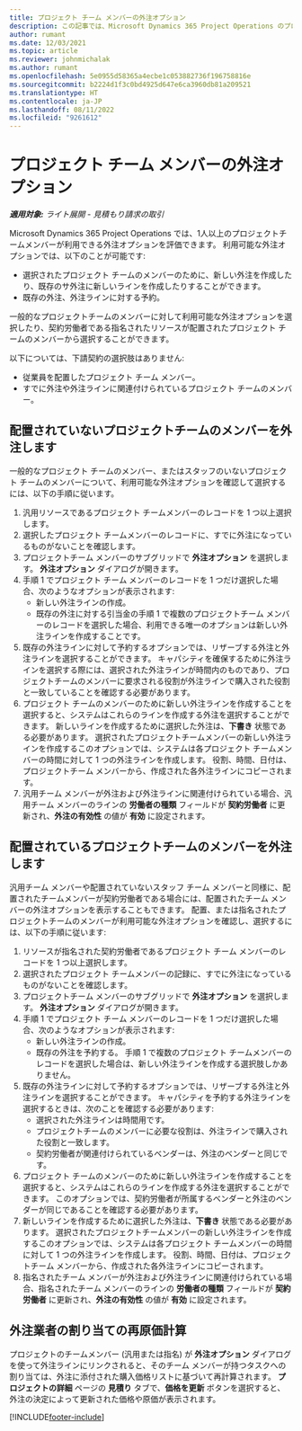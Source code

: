 ```yaml
---
title: プロジェクト チーム メンバーの外注オプション
description: この記事では、Microsoft Dynamics 365 Project Operations のプロジェクト チーム メンバーの下請けオプションについて説明します。
author: rumant
ms.date: 12/03/2021
ms.topic: article
ms.reviewer: johnmichalak
ms.author: rumant
ms.openlocfilehash: 5e0955d58365a4ecbe1c053882736f196758816e
ms.sourcegitcommit: b2224d1f3c0bd4925d647e6ca3960db81a209521
ms.translationtype: HT
ms.contentlocale: ja-JP
ms.lasthandoff: 08/11/2022
ms.locfileid: "9261612"
---
```

# <a name="subcontracting-options-for-project-team-members"></a>プロジェクト チーム メンバーの外注オプション

_**適用対象:** ライト展開 - 見積もり請求の取引_

Microsoft Dynamics 365 Project Operations では、1人以上のプロジェクトチームメンバーが利用できる外注オプションを評価できます。 利用可能な外注オプションでは、以下のことが可能です:

- 選択されたプロジェクト チームのメンバーのために、新しい外注を作成したり、既存のサ外注に新しいラインを作成したりすることができます。 
- 既存の外注、外注ラインに対する予約。 

一般的なプロジェクトチームのメンバーに対して利用可能な外注オプションを選択したり、契約労働者である指名されたリソースが配置されたプロジェクト チームのメンバーから選択することができます。 

以下については、下請契約の選択肢はありません:

- 従業員を配置したプロジェクト チーム メンバー。 
- すでに外注や外注ラインに関連付けられているプロジェクト チームのメンバー。 

## <a name="subcontracting-an-unstaffed-project-team-member"></a>配置されていないプロジェクトチームのメンバーを外注します

一般的なプロジェクト チームのメンバー、またはスタッフのいないプロジェクト チームのメンバーについて、利用可能な外注オプションを確認して選択するには、以下の手順に従います。

1. 汎用リソースであるプロジェクト チームメンバーのレコードを 1 つ以上選択します。
2. 選択したプロジェクト チームメンバーのレコードに、すでに外注になっているものがないことを確認します。 
3. プロジェクトチーム メンバーのサブグリッドで **外注オプション** を選択します。 **外注オプション** ダイアログが開きます。 
4. 手順 1 でプロジェクト チーム メンバーのレコードを 1 つだけ選択した場合、次のようなオプションが表示されます:
    - 新しい外注ラインの作成。 
    - 既存の外注に対する引当金の手順 1 で複数のプロジェクトチーム メンバーのレコードを選択した場合、利用できる唯一のオプションは新しい外注ラインを作成することです。
5. 既存の外注ラインに対して予約するオプションでは、リザーブする外注と外注ラインを選択することができます。 キャパシティを確保するために外注ラインを選択する際には、選択された外注ラインが時間内のものであり、プロジェクトチームのメンバーに要求される役割が外注ラインで購入された役割と一致していることを確認する必要があります。
6. プロジェクト チームのメンバーのために新しい外注ラインを作成することを選択すると、システムはこれらのラインを作成する外注を選択することができます。 新しいラインを作成するために選択した外注は、**下書き** 状態である必要があります。 選択されたプロジェクトチームメンバーの新しい外注ラインを作成するこのオプションでは、システムは各プロジェクト チームメンバーの時間に対して 1 つの外注ラインを作成します。 役割、時間、日付は、プロジェクトチーム メンバーから、作成された各外注ラインにコピーされます。 
7. 汎用チーム メンバーが外注および外注ラインに関連付けられている場合、汎用チーム メンバーのラインの **労働者の種類** フィールドが **契約労働者** に更新され、**外注の有効性** の値が **有効** に設定されます。

## <a name="subcontracting-a-staffed-project-team-member"></a>配置されているプロジェクトチームのメンバーを外注します

汎用チーム メンバーや配置されていないスタッフ チーム メンバーと同様に、配置されたチームメンバーが契約労働者である場合には、配置されたチーム メンバーの外注オプションを表示することもできます。 配置、または指名されたプロジェクトチームのメンバーが利用可能な外注オプションを確認し、選択するには、以下の手順に従います:

1. リソースが指名された契約労働者であるプロジェクト チーム メンバーのレコードを 1 つ以上選択します。
2. 選択されたプロジェクト チームメンバーの記録に、すでに外注になっているものがないことを確認します。 
3. プロジェクトチーム メンバーのサブグリッドで **外注オプション** を選択します。 **外注オプション** ダイアログが開きます。 
4. 手順 1 でプロジェクト チーム メンバーのレコードを 1 つだけ選択した場合、次のようなオプションが表示されます:
      - 新しい外注ラインの作成。
      - 既存の外注を予約する。
  手順 1 で複数のプロジェクト チームメンバーのレコードを選択した場合は、新しい外注ラインを作成する選択肢しかありません。
5. 既存の外注ラインに対して予約するオプションでは、リザーブする外注と外注ラインを選択することができます。 キャパシティを予約する外注ラインを選択するときは、次のことを確認する必要があります:
      - 選択された外注ラインは時間用です。 
      - プロジェクトチームのメンバーに必要な役割は、外注ラインで購入された役割と一致します。 
      - 契約労働者が関連付けられているベンダーは、外注のベンダーと同じです。
6. プロジェクト チームのメンバーのために新しい外注ラインを作成することを選択すると、システムはこれらのラインを作成する外注を選択することができます。 このオプションでは、契約労働者が所属するベンダーと外注のベンダーが同じであることを確認する必要があります。 
7. 新しいラインを作成するために選択した外注は、**下書き** 状態である必要があります。 選択されたプロジェクトチームメンバーの新しい外注ラインを作成するこのオプションでは、システムは各プロジェクト チームメンバーの時間に対して 1 つの外注ラインを作成します。 役割、時間、日付は、プロジェクトチーム メンバーから、作成された各外注ラインにコピーされます。  
8. 指名されたチーム メンバーが外注および外注ラインに関連付けられている場合、指名されたチーム メンバーのラインの **労働者の種類** フィールドが **契約労働者** に更新され、**外注の有効性** の値が **有効** に設定されます。

## <a name="re-costing-subcontractor-assignments"></a>外注業者の割り当ての再原価計算

プロジェクトのチームメンバー (汎用または指名) が **外注オプション** ダイアログを使って外注ラインにリンクされると、そのチーム メンバーが持つタスクへの割り当ては、外注に添付された購入価格リストに基づいて再計算されます。 **プロジェクトの詳細** ページの **見積り** タブで、**価格を更新** ボタンを選択すると、外注の決定によって更新された価格や原価が表示されます。

[!INCLUDE[footer-include](../../includes/footer-banner.md)]
